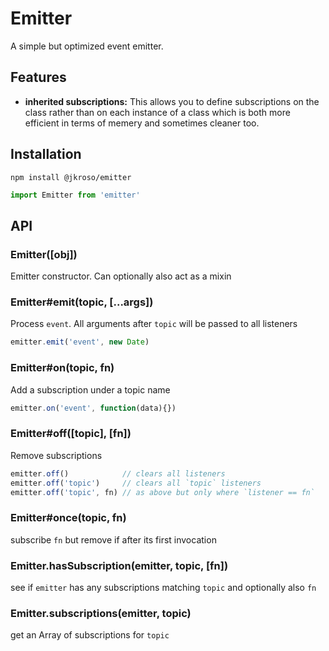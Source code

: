 # Emitter

A simple but optimized event emitter.

## Features

- __inherited subscriptions:__
This allows you to define subscriptions on the class rather than on each instance of a class which is both more efficient in terms of memery and sometimes cleaner too.

## Installation

`npm install @jkroso/emitter`

```javascript
import Emitter from 'emitter'
```

## API

### Emitter([obj])

  Emitter constructor. Can optionally also act as a mixin

### Emitter#emit(topic, [...args])

  Process `event`. All arguments after `topic` will
  be passed to all listeners

```js
emitter.emit('event', new Date)
```

### Emitter#on(topic, fn)

  Add a subscription under a topic name

```js
emitter.on('event', function(data){})
```

### Emitter#off([topic], [fn])

  Remove subscriptions

```js
emitter.off()            // clears all listeners
emitter.off('topic')     // clears all `topic` listeners
emitter.off('topic', fn) // as above but only where `listener == fn`
```

### Emitter#once(topic, fn)

  subscribe `fn` but remove if after its first invocation

### Emitter.hasSubscription(emitter, topic, [fn])

  see if `emitter` has any subscriptions matching
  `topic` and optionally also `fn`

### Emitter.subscriptions(emitter, topic)

  get an Array of subscriptions for `topic`
